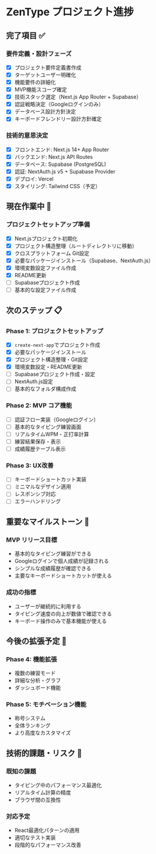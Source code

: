 # ZenType プロジェクト進捗

## 完了項目 ✅

### 要件定義・設計フェーズ
- [x] プロジェクト要件定義書作成
- [x] ターゲットユーザー明確化
- [x] 機能要件の詳細化
- [x] MVP機能スコープ確定
- [x] 技術スタック選定（Next.js App Router + Supabase）
- [x] 認証戦略決定（Googleログインのみ）
- [x] データベース設計方針決定
- [x] キーボードフレンドリー設計方針確定

### 技術的意思決定
- [x] フロントエンド: Next.js 14+ App Router
- [x] バックエンド: Next.js API Routes
- [x] データベース: Supabase (PostgreSQL)
- [x] 認証: NextAuth.js v5 + Supabase Provider
- [x] デプロイ: Vercel
- [x] スタイリング: Tailwind CSS（予定）

## 現在作業中 🚧

### プロジェクトセットアップ準備
- [x] Next.jsプロジェクト初期化
- [x] プロジェクト構造整理（ルートディレクトリに移動）
- [x] クロスプラットフォーム Git設定
- [x] 必要なパッケージインストール（Supabase、NextAuth.js）
- [x] 環境変数設定ファイル作成
- [x] README更新
- [ ] Supabaseプロジェクト作成
- [ ] 基本的な設定ファイル作成

## 次のステップ 📋

### Phase 1: プロジェクトセットアップ
- [x] `create-next-app`でプロジェクト作成
- [x] 必要なパッケージインストール
- [x] プロジェクト構造整理・Git設定
- [x] 環境変数設定・README更新
- [ ] Supabaseプロジェクト作成・設定
- [ ] NextAuth.js設定
- [ ] 基本的なフォルダ構成作成

### Phase 2: MVP コア機能
- [ ] 認証フロー実装（Googleログイン）
- [ ] 基本的なタイピング練習画面
- [ ] リアルタイムWPM・正打率計算
- [ ] 練習結果保存・表示
- [ ] 成績履歴テーブル表示

### Phase 3: UX改善
- [ ] キーボードショートカット実装
- [ ] ミニマルなデザイン適用
- [ ] レスポンシブ対応
- [ ] エラーハンドリング

## 重要なマイルストーン 🎯

### MVP リリース目標
- 基本的なタイピング練習ができる
- Googleログインで個人成績が記録される
- シンプルな成績履歴が確認できる
- 主要なキーボードショートカットが使える

### 成功の指標
- ユーザーが継続的に利用する
- タイピング速度の向上が数値で確認できる
- キーボード操作のみで基本機能が使える

## 今後の拡張予定 🚀

### Phase 4: 機能拡張
- 複数の練習モード
- 詳細な分析・グラフ
- ダッシュボード機能

### Phase 5: モチベーション機能
- 称号システム
- 全体ランキング
- より高度なカスタマイズ

## 技術的課題・リスク 🤔

### 既知の課題
- タイピング中のパフォーマンス最適化
- リアルタイム計算の精度
- ブラウザ間の互換性

### 対応予定
- React最適化パターンの適用
- 適切なテスト実装
- 段階的なパフォーマンス改善
